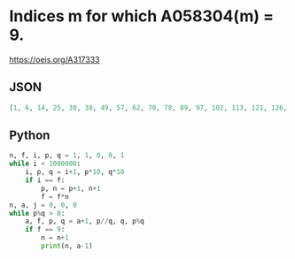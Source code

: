 # Indices m for which A058304\(m\) \= 9\.
https://oeis.org/A317333
## JSON
```JSON
[1, 6, 14, 25, 30, 38, 49, 57, 62, 70, 78, 89, 97, 102, 113, 121, 126, 134, 142, 153, 158, 166, 177, 185, 193, 198, 206, 217, 225, 230, 241, 249, 254, 262, 270, 281, 286, 294, 305, 313, 318, 326, 334, 345, 353, 358, 369, 377, 385, 390, 398, 409, 414, 422, 433, 441, 449, 454, 462, 473, 481, 486, 497, 505]
```
## Python
```Python
n, f, i, p, q = 1, 1, 0, 0, 1
while i < 1000000:
    i, p, q = i+1, p*10, q*10
    if i == f:
        p, n = p+1, n+1
        f = f*n
n, a, j = 0, 0, 0
while p%q > 0:
    a, f, p, q = a+1, p//q, q, p%q
    if f == 9:
        n = n+1
        print(n, a-1)
```
